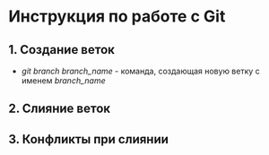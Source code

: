 # Инструкция по работе с Git

## 1. Создание веток

* *git branch branch_name* - команда, создающая новую ветку с именем *branch_name*

## 2. Слияние веток

## 3. Конфликты при слиянии